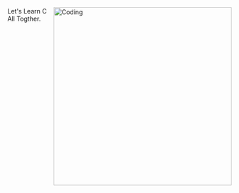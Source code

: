 <img align="right" alt="Coding" width="400" src="https://www.slickedit.com/images/stories/products/slickedit/screenshots/2014/beautify-while-typing.gif">
Let's Learn C All Togther.
